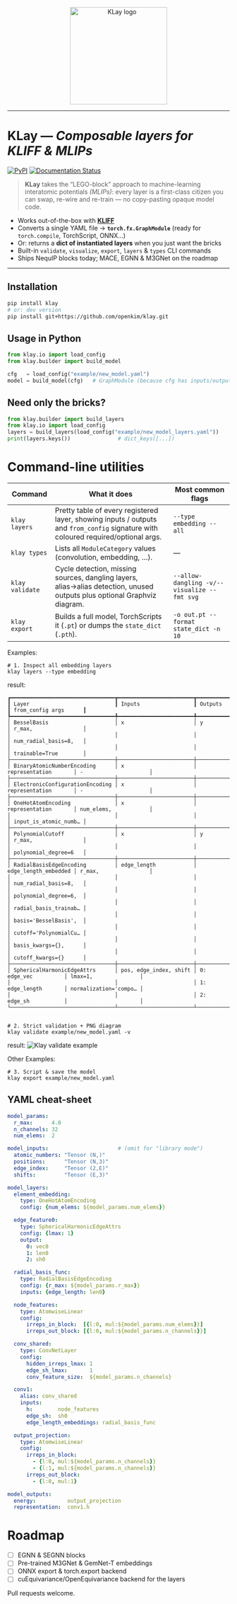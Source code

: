 <p align="center">
  <img src="./KlayLogo.png" width="220" alt="KLay logo">
</p>

---

# **KLay** — *Composable layers for KLIFF & MLIPs*
[![PyPI](https://img.shields.io/pypi/v/klay.svg)](https://pypi.org/project/klay)
[![Documentation Status](https://readthedocs.org/projects/klay/badge/?version=latest)](https://klay.readthedocs.io/en/latest)

> **KLay** takes the “LEGO-block” approach to machine-learning interatomic
> potentials *(MLIPs)*: every layer is a first-class citizen you can swap,
> re-wire and re-train — no copy-pasting opaque model code.

* Works out-of-the-box with **[KLIFF](https://github.com/openkim/kliff)**
* Converts a single YAML file → **`torch.fx.GraphModule`** (ready for
  `torch.compile`, TorchScript, ONNX...)
* Or: returns a **dict of instantiated layers** when you just want the bricks
* Built-in `validate`, `visualize`, `export`, `layers` & `types`
  CLI commands
* Ships NequIP blocks today; MACE, EGNN & M3GNet on the roadmap

---

## Installation

```bash
pip install klay
# or: dev version
pip install git+https://github.com/openkim/klay.git
```

## Usage in Python

```python
from klay.io import load_config
from klay.builder import build_model

cfg   = load_config("example/new_model.yaml")
model = build_model(cfg)   # GraphModule (because cfg has inputs/outputs)
```

## Need only the bricks?

```python
from klay.builder import build_layers
from klay.io import load_config
layers = build_layers(load_config("example/new_model_layers.yaml"))
print(layers.keys())               # dict_keys([...])
```

# Command-line utilities
| Command            | What it does                                                                                                                                    | Most common flags                           |
|--------------------|--------------------------------------------------------------------------------------------------------------------------------------------------|---------------------------------------------|
| `klay layers`      | Pretty table of every registered layer, showing inputs / outputs and `from_config` signature with coloured required/optional args.              | `--type embedding --all`                    |
| `klay types`       | Lists all `ModuleCategory` values (convolution, embedding, …).                                                                                   | —                                           |
| `klay validate`    | Cycle detection, missing sources, dangling layers, alias→alias detection, unused outputs plus optional Graphviz diagram.                         | `--allow-dangling -v/--visualize --fmt svg` |
| `klay export`      | Builds a full model, TorchScripts it (`.pt`) or dumps the `state_dict` (`.pth`).                                                                 | `-o out.pt --format state_dict -n 10`       |

Examples:

```shell
# 1. Inspect all embedding layers
klay layers --type embedding
```
result:
```
┏━━━━━━━━━━━━━━━━━━━━━━━━━━━━━━━━━┳━━━━━━━━━━━━━━━━━━━━━━━━┳━━━━━━━━━━━━━━━━━━━━━━┳━━━━━━━━━━━━━━━━━━━━━━━┓
┃ Layer                           ┃ Inputs                 ┃ Outputs              ┃ from_config args      ┃
┡━━━━━━━━━━━━━━━━━━━━━━━━━━━━━━━━━╇━━━━━━━━━━━━━━━━━━━━━━━━╇━━━━━━━━━━━━━━━━━━━━━━╇━━━━━━━━━━━━━━━━━━━━━━━┩
│ BesselBasis                     │ x                      │ y                    │ r_max,                │
│                                 │                        │                      │ num_radial_basis=8,   │
│                                 │                        │                      │ trainable=True        │
├─────────────────────────────────┼────────────────────────┼──────────────────────┼───────────────────────┤
│ BinaryAtomicNumberEncoding      │ x                      │ representation       │ -                     │
├─────────────────────────────────┼────────────────────────┼──────────────────────┼───────────────────────┤
│ ElectronicConfigurationEncoding │ x                      │ representation       │ -                     │
├─────────────────────────────────┼────────────────────────┼──────────────────────┼───────────────────────┤
│ OneHotAtomEncoding              │ x                      │ representation       │ num_elems,            │
│                                 │                        │                      │ input_is_atomic_numb… │
├─────────────────────────────────┼────────────────────────┼──────────────────────┼───────────────────────┤
│ PolynomialCutoff                │ x                      │ y                    │ r_max,                │
│                                 │                        │                      │ polynomial_degree=6   │
├─────────────────────────────────┼────────────────────────┼──────────────────────┼───────────────────────┤
│ RadialBasisEdgeEncoding         │ edge_length            │ edge_length_embedded │ r_max,                │
│                                 │                        │                      │ num_radial_basis=8,   │
│                                 │                        │                      │ polynomial_degree=6,  │
│                                 │                        │                      │ radial_basis_trainab… │
│                                 │                        │                      │ basis='BesselBasis',  │
│                                 │                        │                      │ cutoff='PolynomialCu… │
│                                 │                        │                      │ basis_kwargs={},      │
│                                 │                        │                      │ cutoff_kwargs={}      │
├─────────────────────────────────┼────────────────────────┼──────────────────────┼───────────────────────┤
│ SphericalHarmonicEdgeAttrs      │ pos, edge_index, shift │ 0: edge_vec          │ lmax=1,               │
│                                 │                        │ 1: edge_length       │ normalization='compo… │
│                                 │                        │ 2: edge_sh           │                       │
└─────────────────────────────────┴────────────────────────┴──────────────────────┴───────────────────────┘
```

```shell

# 2. Strict validation + PNG diagram
klay validate example/new_model.yaml -v
```

result:
![Klay validate example](example/new_model.png)

Other Examples:
```shell
# 3. Script & save the model
klay export example/new_model.yaml
```

## YAML cheat-sheet
```yaml
model_params:
  r_max:      4.0
  n_channels: 32
  num_elems:  2

model_inputs:                      # (omit for "library mode")
  atomic_numbers: "Tensor (N,)"
  positions:      "Tensor (N,3)"
  edge_index:     "Tensor (2,E)"
  shifts:         "Tensor (E,3)"

model_layers:
  element_embedding:
    type: OneHotAtomEncoding
    config: {num_elems: ${model_params.num_elems}}

  edge_feature0:
    type: SphericalHarmonicEdgeAttrs
    config: {lmax: 1}
    output:
      0: vec0
      1: len0
      2: sh0

  radial_basis_func:
    type: RadialBasisEdgeEncoding
    config: {r_max: ${model_params.r_max}}
    inputs: {edge_length: len0}

  node_features:
    type: AtomwiseLinear
    config:
      irreps_in_block:  [{l:0, mul:${model_params.num_elems}}]
      irreps_out_block: [{l:0, mul:${model_params.n_channels}}]

  conv_shared:
    type: ConvNetLayer
    config:
      hidden_irreps_lmax: 1
      edge_sh_lmax:       1
      conv_feature_size:  ${model_params.n_channels}

  conv1:
    alias: conv_shared
    inputs:
      h:        node_features
      edge_sh:  sh0
      edge_length_embeddings: radial_basis_func

  output_projection:
    type: AtomwiseLinear
    config:
      irreps_in_block:
        - {l:0, mul:${model_params.n_channels}}
        - {l:1, mul:${model_params.n_channels}}
      irreps_out_block:
        - {l:0, mul:1}

model_outputs:
  energy:          output_projection
  representation:  conv1.h
```

# Roadmap
 - [ ] EGNN & SEGNN blocks
 - [ ] Pre-trained M3GNet & GemNet-T embeddings
 - [ ] ONNX export & torch.export backend
 - [ ] cuEquivariance/OpenEquivariance backend for the layers

Pull requests welcome.

